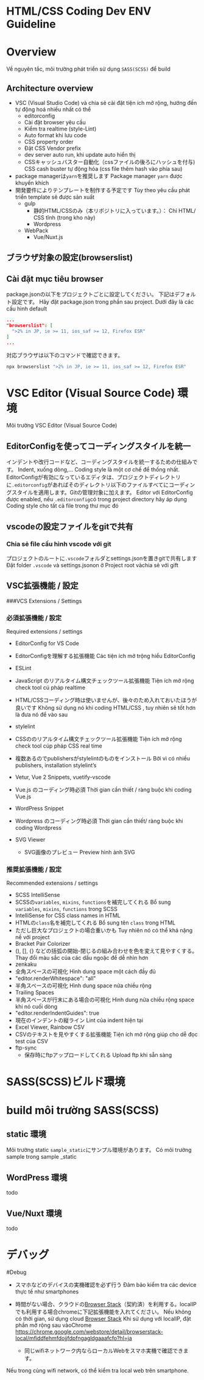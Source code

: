 # **HTML/CSS Coding Dev ENV Guideline**

#  Overview
Về nguyên tắc, môi trường phát triển sử dụng `SASS(SCSS)` để build

## Architecture overview
* VSC (Visual Studio Code) và chia sẻ cài đặt tiện ích mở rộng, hướng đến tự động hoá nhiều nhất có thể
  * editorconfig
  * Cài đặt browser yêu cầu
  * Kiểm tra realtime (style-Lint)
  * Auto format khi lưu code
  * CSS property order
  * Đặt CSS Vendor prefix
  * dev server auto run, khi update auto hiển thị
  * CSSキャッシュバスター自動化（cssファイルの後ろにハッシュを付与)
CSS cash buster tự động hóa (css file thêm hash vào phía sau)
* package managerは`yarn`を推奨します
Package manager `yarn` được khuyến khích
* 開発要件によりテンプレートを制作する予定です
Tùy theo yêu cầu phát triển template sẽ được sản xuất
  * gulp 
    * 静的HTML/CSSのみ（本リポジトリに入っています。）：
Chỉ HTML/ CSS tĩnh (trong kho này)
    * Wordpress
  * WebPack
    * Vue/Nuxt.js

## ブラウザ対象の設定(browserslist)
## Cài đặt mục tiêu browser
package.jsonの以下をプロジェクトごとに設定してください。
下記はデフォルト設定です。
 Hãy đặt package.json  trong phần sau project.
Dưới đây là các cấu hình default 

```js:package.json
...
"browserslist": [
  ">2% in JP, ie >= 11, ios_saf >= 12, Firefox ESR"
]
...
```

対応ブラウザは以下のコマンドで確認できます。
```bash
npx browserslist ">2% in JP, ie >= 11, ios_saf >= 12, Firefox ESR"
```

# VSC Editor (Visual Source Code) 環境
Môi trường VSC Editor (Visual Source Code)

## EditorConfigを使ってコーディングスタイルを統一

インデントや改行コードなど、コーディングスタイルを統一するための仕組みです。
Indent,  xuống dòng,… Coding style là một cơ chế để thống nhất.
EditorConfigが有効になっているエディタは、プロジェクトディレクトリに`.editorconfig`があればそのディレクトリ以下のファイルすべてにコーディングスタイルを適用します。Gitの管理対象に加えます。
Editor với EditorConfig được enabled, nếu `.editorconfig`có trong project directory hãy áp dụng Coding style cho tất cả file trong thư mục đó

## vscodeの設定ファイルをgitで共有
### Chia sẻ file cấu hình vscode với git
プロジェクトのルートに`.vscode`フォルダとsettings.jsonを置きgitで共有します
Đặt folder `.vscode` và  settings.jsonon ở Project root  vàchia sẻ với gift
## VSC拡張機能 / 設定
###VCS Extensions / Settings
### 必須拡張機能 / 設定
Required extensions / settings
* EditorConfig for VS Code

* EditorConfigを理解する拡張機能
Các tiện ích mở trộng hiểu EditorConfig
* ESLint
* JavaScript のリアルタイム構文チェックツール拡張機能
Tiện ích mở rộng check tool cú pháp realtime 
* HTML/CSSコーディング時は使いませんが、後々のため入れておいたほうが良いです
 Không sử dụng  nó khi coding HTML/CSS , tuy nhiên sẽ tốt hơn là đưa nó để vào sau
* stylelint

* CSSののリアルタイム構文チェックツール拡張機能
Tiện ích mở rộng check tool cúp pháp CSS real time 

* 複数あるのでpublishersがstylelintのものをインストール
Bởi vì có nhiều publishers, installation stylelint’s
* Vetur, Vue 2 Snippets, vuetify-vscode

* Vue.js のコーディング時必須
Thời gian cần thiết / ràng buộc khi coding Vue.js
* WordPress Snippet
* Wordpress のコーディング時必須
Thời gian cần thiết/ ràng buộc khi coding Wordpress
* SVG Viewer
  * SVG画像のプレビュー
Preview hình ảnh SVG
### 推奨拡張機能 / 設定
Recommended extensions / settings

* SCSS IntelliSense
* SCSSの`variables`, `mixins`, `functions`を補完してくれる
Bổ sung `variables`, `mixins`, `functions` trong SCSS
* IntelliSense for CSS class names in HTML
* HTMLの`class`名を補完してくれる
Bổ sung tên `class` trong HTML
* ただし巨大なプロジェクトの場合重いかも
Tuy nhiên nó có thể khá nặng nề với project
* Bracket Pair Colorizer
* (), [], {} などの括弧の開始-閉じるの組み合わせを色を変えて見やすくする。
Thay đổi màu sắc của các dấu ngoặc để dễ nhìn hơn
* zenkaku
* 全角スペースの可視化
Hình dung space một cách đầy đủ
* "editor.renderWhitespace": "all"
* 半角スペースの可視化
Hình dung space  nửa chiều rộng
* Trailing Spaces
* 半角スペースが行末にある場合の可視化
Hình dung nửa chiều rộng space khi nó cuối dòng
* "editor.renderIndentGuides": true
* 現在のインデントの縦ライン
Lint của indent hiện tại
* Excel Viewer, Rainbow CSV
* CSVのテキストを見やすくする拡張機能
Tiện ích mở rộng giúp cho dễ đọc test của CSV
* ftp-sync
  * 保存時にftpアップロードしてくれる
Upload ftp khi sẵn sàng
# SASS(SCSS)ビルド環境
#  build môi trường SASS(SCSS)
## static 環境
Môi trường static
`sample_static`にサンプル環境があります。
Có môi trường sample trong sample _static
## WordPress 環境

todo

## Vue/Nuxt 環境

todo

# デバッグ
#Debug
* スマホなどのデバイスの実機確認を必ず行う
Đảm bảo kiểm tra các device thực tế như smartphones
* 時間がない場合、クラウドの[Browser Stack](https://www.browserstack.com/)（契約済）を利用する。localIPでも利用する場合chromeに下記拡張機能を入れてください。
Nếu không có thời gian, sử dụng cloud [Browser Stack](https://www.browserstack.com/)  Khi sử dụng với localIP, đặt phần mở rộng sau vàoChrome
https://chrome.google.com/webstore/detail/browserstack-local/mfiddfehmfdojjfdpfngagldgaaafcfo?hl=ja

  * 同じwifiネットワーク内ならローカルWebをスマホ実機で確認できます。

Nếu trong cùng wifi network, có thể kiểm tra local web trên smartphone.
